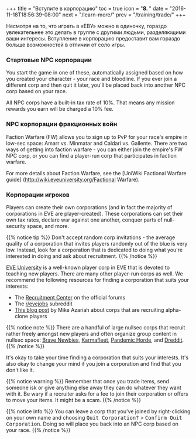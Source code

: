 +++
title = "Вступите в корпорацию"
toc = true
icon = "<b>8. </b>"
date = "2016-11-18T18:56:39-08:00"
next = "/learn-more/"
prev = "/training/trade/"
+++

Несмотря на то, что играть в «ЕВУ» можно в одиночку, гораздо увлекательнее это делать 
в группе с другими людьми, разделяющими ваши интересы. Вступление в корпорацию 
предоставит вам гораздо больше возможностей в отличии от соло игры.

### Стартовые NPC корпорации

You start the game in one of these, automatically assigned based on how you created
your character - your race and bloodline. If you ever join a different corp and then
quit it later, you'll be placed back into another NPC corp based on your race.

All NPC corps have a built-in tax rate of 10%. That means any mission rewards you earn
will be charged a 10% fee.

### NPC корпорации фракционных войн

Faction Warfare (FW) allows you to sign up to PvP for your race's empire in low-sec
space: Amarr vs. Minmatar and Caldari vs. Gallente. There are two ways of getting into
faction warfare - you can either join the empire's FW NPC corp, or you can find a
player-run corp that participates in faction warfare.

For more details about Faction Warfare, see the [UniWiki Factional Warfare guide]
(http://wiki.eveuniversity.org/Factional Warfare).

### Корпорации игроков

Players can create their own corporations (and in fact the majority of corporations
in EVE are player-created). These corporations can set their own tax rates, declare
war against one another, conquer parts of null-security space, and more.

{{% notice tip %}}
Don't accept random corp invitations - the average quality of a corporation that invites
players randomly out of the blue is very low. Instead, look for a corporation that
is dedicated to doing what you're interested in doing and ask about recruitment.
{{% /notice %}}

[EVE University](http://www.eveuniversity.org/) is a well-known player corp in
EVE that is devoted to teaching new players. There are many other player-run corps
as well. We recommend the following resources for finding a corporation that suits
your interests:

 * The [Recruitment Center](https://forums.eveonline.com/default.aspx?g=topics&f=265)
   on the official forums
 * The [r/evejobs](https://www.reddit.com/r/evejobs/) subreddit 
 * [This blog post](https://mikeazariah.wordpress.com/2016/11/17/ooc-joining-the-gang/)
   by Mike Azariah about corps that are recruiting alpha-clone players

{{% notice note %}}
There are a handful of large nullsec corps that recruit rather freely
amongst new players and often organize group content in nullsec space: 
[Brave Newbies](http://www.bravecollective.com/),
[Karmafleet](https://recruit.karmafleet.org/),
[Pandemic Horde](https://www.reddit.com/r/pandemichorde/),
and [Dreddit](http://dredditisrecruiting.com/).
{{% /notice %}}

It's okay to take your time finding a corporation that suits your interests. It's also
okay to change your mind if you join a corporation and find that you don't like it.

{{% notice warning %}}
Remember that once you trade items, send someone isk or give anything else away they
can do whatever they want with it. Be wary if a recruiter asks for a fee to join
their corporation or offers to move your items. It might be a scam.
{{% /notice %}}

{{% notice info %}}
You can leave a corp that you've joined by right-clicking on your own name and choosing
<kbd>Quit Corporation?</kbd> > <kbd>Confirm Quit Corporation</kbd>. Doing so will place
you back into an NPC corp based on your race.
{{% /notice %}}

